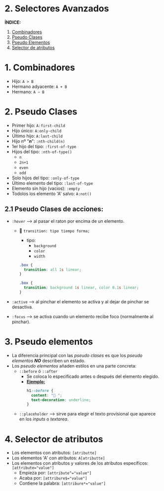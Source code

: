 # 2. Selectores Avanzados

**ÍNDICE:**

1. [Combinadores](#id1)
1. [Pseudo Clases](#id2)
1. [Pseudo Elementos](#id3)
1. [Selector de atributos](#id4)

# 1. Combinadores <a name='id1'></a>

- Hijo: `A > B`
- Hermano adyacente: `A + B`
- Hermano: `A ~ B`

# 2. Pseudo Clases <a name='id2'></a>

- Primer hijo: `A:first-child`
- Hijo único: `A:only-child`
- Último hijo: `A:last-child`
- Hijo nº "**_n_**": `:nth-child(n)`
- 1er hijo del tipo: `:first-of-type`
- Hijos del tipo: `:nth-of-type()`
  - `n`
  - `2n+1`
  - `even`
  - `odd`
- Solo hijos del tipo: `:only-of-type`
- Último elemento del tipo: `:last-of-type`
- Elemento sin hijo (vacios): `:empty`
- Todolos los elemento 'A' salvo: `A:not()`

## 2.1 Pseudo Clases de acciones:

- `:hover` --> al pasar el raton por encima de un elemento.

  - 👀 `transition: tipo tiempo forma;`

    - tipo:
      - `background`
      - `color`
      - `width`

    ```css
    .box {
      transition: all 1s linear;
    }
    ```

    ```css
    .box {
      transition: background 1s linear, color 0.1s linear;
    }
    ```

- `:active` --> al pinchar el elemento se activa y al dejar de pinchar se desactiva.
- `:focus` --> se activa cuando un elemento recibe foco (normalmente al pinchar).

# 3. Pseudo elementos <a name='id3'></a>

- La diferencia principal con las _pseudo clases_ es que los _pseudo elementos_ **_NO_** describen un estado.
- Los _pseudo elementos_ añaden estilos en una parte concreta:
  - `::before` ó `::after`
    - Se coloca lo especificado antes o después del elemento elegido.
    - <u>**Ejemplo:**</u>
      ```css
      h1::before {
        content: "🍍 ";
        text-decoration: underline;
      }
      ```
  - `::placeholder` --> sirve para elegir el texto provisional que aparece en los _inputs_ o _textarea_.

# 4. Selector de atributos <a name='id4'></a>

- Los elementos con atributos: `[atributte]`
- Los elementos 'A' con atributos: `A[atributte]`
- Los elementos con atributos y valores de los atributos específicos: `[attribute="value"]`
  - Empieza por: `[attribute^="value"]`
  - Acaba por: `[attribure$="value"]`
  - Contiene la palabra: `[attribure*="value"]`
